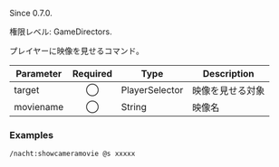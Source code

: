 Since 0.7.0.

権限レベル: GameDirectors.

プレイヤーに映像を見せるコマンド。

| Parameter | Required | Type           | Description      |
| --------- | :------: | -------------- | ---------------- |
| target    |    ◯     | PlayerSelector | 映像を見せる対象 |
| moviename |    ◯     | String         | 映像名           |

### Examples

```
/nacht:showcameramovie @s xxxxx
```
